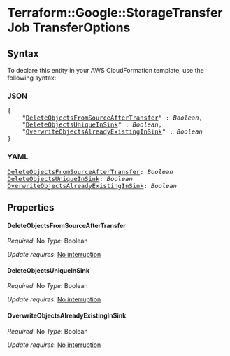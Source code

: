 # Terraform::Google::StorageTransferJob TransferOptions

## Syntax

To declare this entity in your AWS CloudFormation template, use the following syntax:

### JSON

<pre>
{
    "<a href="#deleteobjectsfromsourceaftertransfer" title="DeleteObjectsFromSourceAfterTransfer">DeleteObjectsFromSourceAfterTransfer</a>" : <i>Boolean</i>,
    "<a href="#deleteobjectsuniqueinsink" title="DeleteObjectsUniqueInSink">DeleteObjectsUniqueInSink</a>" : <i>Boolean</i>,
    "<a href="#overwriteobjectsalreadyexistinginsink" title="OverwriteObjectsAlreadyExistingInSink">OverwriteObjectsAlreadyExistingInSink</a>" : <i>Boolean</i>
}
</pre>

### YAML

<pre>
<a href="#deleteobjectsfromsourceaftertransfer" title="DeleteObjectsFromSourceAfterTransfer">DeleteObjectsFromSourceAfterTransfer</a>: <i>Boolean</i>
<a href="#deleteobjectsuniqueinsink" title="DeleteObjectsUniqueInSink">DeleteObjectsUniqueInSink</a>: <i>Boolean</i>
<a href="#overwriteobjectsalreadyexistinginsink" title="OverwriteObjectsAlreadyExistingInSink">OverwriteObjectsAlreadyExistingInSink</a>: <i>Boolean</i>
</pre>

## Properties

#### DeleteObjectsFromSourceAfterTransfer

_Required_: No
_Type_: Boolean

_Update requires_: [No interruption](https://docs.aws.amazon.com/AWSCloudFormation/latest/UserGuide/using-cfn-updating-stacks-update-behaviors.html#update-no-interrupt)

#### DeleteObjectsUniqueInSink

_Required_: No
_Type_: Boolean

_Update requires_: [No interruption](https://docs.aws.amazon.com/AWSCloudFormation/latest/UserGuide/using-cfn-updating-stacks-update-behaviors.html#update-no-interrupt)

#### OverwriteObjectsAlreadyExistingInSink

_Required_: No
_Type_: Boolean

_Update requires_: [No interruption](https://docs.aws.amazon.com/AWSCloudFormation/latest/UserGuide/using-cfn-updating-stacks-update-behaviors.html#update-no-interrupt)


